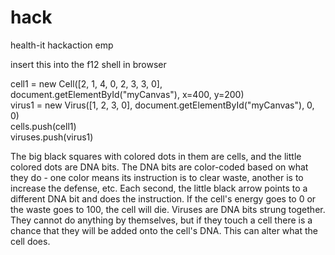 # hack
health-it hackaction emp

insert this into the f12 shell in browser

cell1 = new Cell([2, 1, 4, 0, 2, 3, 3, 0], document.getElementById("myCanvas"), x=400, y=200)  
virus1 = new Virus([1, 2, 3, 0], document.getElementById("myCanvas"), 0, 0)  
cells.push(cell1)  
viruses.push(virus1)  

The big black squares with colored dots in them are cells, and the little colored dots are DNA bits. The DNA bits are color-coded based on what they do - one color means its instruction is to clear waste, another is to increase the defense, etc. Each second, the little black arrow points to a different DNA bit and does the instruction. If the cell's energy goes to 0 or the waste goes to 100, the cell will die.
Viruses are DNA bits strung together. They cannot do anything by themselves, but if they touch a cell there is a chance that they will be added onto the cell's DNA. This can alter what the cell does.
